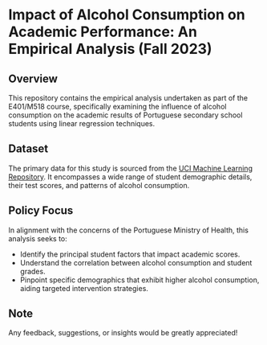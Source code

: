 # Impact of Alcohol Consumption on Academic Performance: An Empirical Analysis (Fall 2023)

## Overview
This repository contains the empirical analysis undertaken as part of the E401/M518 course, specifically examining the influence of alcohol consumption on the academic results of Portuguese secondary school students using linear regression techniques.

## Dataset
The primary data for this study is sourced from the [UCI Machine Learning Repository](https://archive.ics.uci.edu/ml/datasets/STUDENT+ALCOHOL+CONSUMPTION). It encompasses a wide range of student demographic details, their test scores, and patterns of alcohol consumption.

## Policy Focus
In alignment with the concerns of the Portuguese Ministry of Health, this analysis seeks to:
- Identify the principal student factors that impact academic scores.
- Understand the correlation between alcohol consumption and student grades.
- Pinpoint specific demographics that exhibit higher alcohol consumption, aiding targeted intervention strategies.

## Note
Any feedback, suggestions, or insights would be greatly appreciated!
